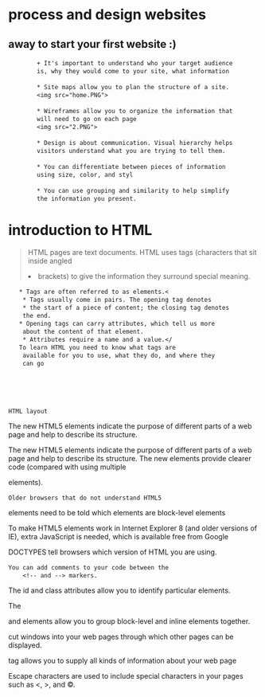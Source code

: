 # process and design  websites 

## away to start your first website :) 

            + It's important to understand who your target audience
            is, why they would come to your site, what information
      
            * Site maps allow you to plan the structure of a site.
            <img src="home.PNG">
        
            * Wireframes allow you to organize the information that
            will need to go on each page
            <img src="2.PNG">
      
            * Design is about communication. Visual hierarchy helps
            visitors understand what you are trying to tell them.
       
            * You can differentiate between pieces of information
            using size, color, and styl
        
            * You can use grouping and similarity to help simplify
            the information you present.
    

  # introduction to HTML
>HTML pages are text documents. 
         HTML uses tags (characters that sit inside angled</li> 
        <li>brackets) to give the information they surround special
        meaning.

       * Tags are often referred to as elements.<
        * Tags usually come in pairs. The opening tag denotes
        * the start of a piece of content; the closing tag denotes
        the end.
       * Opening tags can carry attributes, which tell us more
        about the content of that element.
        * Attributes require a name and a value.</
       To learn HTML you need to know what tags are
        available for you to use, what they do, and where they
        can go





    HTML layout 

The new HTML5 elements indicate the purpose of
    different parts of a web page and help to describe
    its structure.

 The new HTML5 elements indicate the purpose of
different parts of a web page and help to describe
its structure. The new elements provide clearer code (compared
with using multiple <div> elements).

 
    Older browsers that do not understand HTML5
elements need to be told which elements are
block-level elements

 To make HTML5 elements work in Internet Explorer 8
(and older versions of IE), extra JavaScript is needed,
which is available free from Google


DOCTYPES tell browsers which version of HTML you
        are using.

    You can add comments to your code between the
        <!-- and --> markers.

  The id and class attributes allow you to identify
        particular elements.

The <div> and <span> elements allow you to group
        block-level and inline elements together.


<iframes> cut windows into your web pages through
        which other pages can be displayed.

  
 tag allows you to supply all kinds of
   information about your web page <meta> 


   Escape characters are used to include special
    characters in your pages such as <, >, and ©.
   
